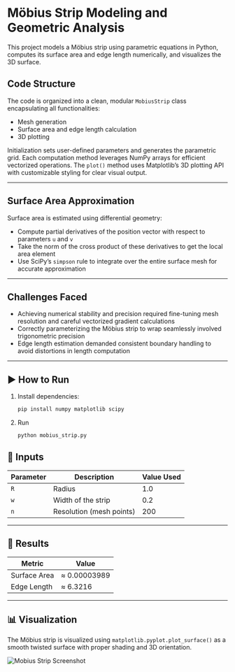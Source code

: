 # Möbius Strip Modeling and Geometric Analysis

This project models a Möbius strip using parametric equations in Python, computes its surface area and edge length numerically, and visualizes the 3D surface.


## Code Structure

The code is organized into a clean, modular `MobiusStrip` class encapsulating all functionalities:
- Mesh generation
- Surface area and edge length calculation
- 3D plotting

Initialization sets user-defined parameters and generates the parametric grid. Each computation method leverages NumPy arrays for efficient vectorized operations. The `plot()` method uses Matplotlib’s 3D plotting API with customizable styling for clear visual output.

---

## Surface Area Approximation

Surface area is estimated using differential geometry:
- Compute partial derivatives of the position vector with respect to parameters `u` and `v`
- Take the norm of the cross product of these derivatives to get the local area element
- Use SciPy’s `simpson` rule to integrate over the entire surface mesh for accurate approximation

---

## Challenges Faced

- Achieving numerical stability and precision required fine-tuning mesh resolution and careful vectorized gradient calculations  
- Correctly parameterizing the Möbius strip to wrap seamlessly involved trigonometric precision  
- Edge length estimation demanded consistent boundary handling to avoid distortions in length computation

---

## ▶️ How to Run

1. Install dependencies:
   ```bash
   pip install numpy matplotlib scipy
2. Run
   ```bash
   python mobius_strip.py

## 🔧 Inputs

| Parameter | Description              | Value Used  |
|-----------|--------------------------|-------------|
| `R`       | Radius                   | 1.0         |
| `w`       | Width of the strip       | 0.2         |
| `n`       | Resolution (mesh points) | 200         |

---

## 🧮 Results

| Metric         | Value         |
|----------------|---------------|
| Surface Area   | ≈ 0.00003989  |
| Edge Length    | ≈ 6.3216      |

---

## 📊 Visualization

The Möbius strip is visualized using `matplotlib.pyplot.plot_surface()` as a smooth twisted surface with proper shading and 3D orientation.

![Mobius Strip Screenshot](mobiusStrip.png)


